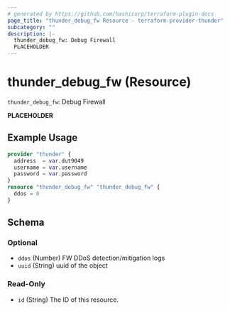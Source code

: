 ```yaml
---
# generated by https://github.com/hashicorp/terraform-plugin-docs
page_title: "thunder_debug_fw Resource - terraform-provider-thunder"
subcategory: ""
description: |-
  thunder_debug_fw: Debug Firewall
  PLACEHOLDER
---
```


# thunder_debug_fw (Resource)

`thunder_debug_fw`: Debug Firewall

__PLACEHOLDER__

## Example Usage

```terraform
provider "thunder" {
  address  = var.dut9049
  username = var.username
  password = var.password
}
resource "thunder_debug_fw" "thunder_debug_fw" {
  ddos = 0
}
```

<!-- schema generated by tfplugindocs -->
## Schema

### Optional

- `ddos` (Number) FW DDoS detection/mitigation logs
- `uuid` (String) uuid of the object

### Read-Only

- `id` (String) The ID of this resource.


